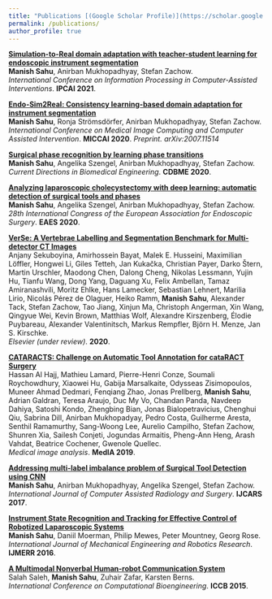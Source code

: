 ```yaml
---
title: "Publications [(Google Scholar Profile)](https://scholar.google.com/citations?user=OcVBk1MAAAAJ&hl=en)"
permalink: /publications/
author_profile: true
---
```



<b>[Simulation-to-Real domain adaptation with teacher-student learning for endoscopic instrument segmentation](https://opus4.kobv.de/opus4-zib/frontdoor/index/index/docId/8123)</b> <br>
<b>Manish Sahu</b>, Anirban Mukhopadhyay, Stefan Zachow. <br>
<i>International Conference on Information Processing in Computer-Assisted Interventions</i>. <b>IPCAI 2021</b>.


<b>[Endo-Sim2Real: Consistency learning-based domain adaptation for instrument segmentation](https://arxiv.org/abs/2007.11514)</b> <br>
<b>Manish Sahu</b>, Ronja Strömsdörfer, Anirban Mukhopadhyay, Stefan Zachow. <br>
<i>International Conference on Medical Image Computing and Computer Assisted Intervention</i>. <b>MICCAI 2020</b>.
<i>Preprint. arXiv:2007.11514</i>


<b>[Surgical phase recognition by learning phase transitions](https://www.degruyter.com/document/doi/10.1515/cdbme-2020-0037/html)</b> <br>
<b>Manish Sahu</b>, Angelika Szengel, Anirban Mukhopadhyay, Stefan Zachow. <br>
<i>Current Directions in Biomedical Engineering</i>. <b>CDBME 2020</b>.


<b>[Analyzing laparoscopic cholecystectomy with deep learning: automatic detection of surgical tools and phases](https://academy.eaes.eu/eaes/#!*menu=14*browseby=8*sortby=2*media=1*speaker=785971)</b> <br>
<b>Manish Sahu</b>, Angelika Szengel, Anirban Mukhopadhyay, Stefan Zachow. <br>
<i>28th International Congress of the European Association for Endoscopic Surgery</i>. <b>EAES 2020</b>.


<b>[VerSe: A Vertebrae Labelling and Segmentation Benchmark for Multi-detector CT Images](https://arxiv.org/pdf/2001.09193)</b> <br>
Anjany Sekuboyina, Amirhossein Bayat, Malek E. Husseini, Maximilian Löffler, Hongwei Li, Giles Tetteh, Jan Kukačka, Christian Payer, Darko Štern, Martin Urschler, Maodong Chen, Dalong Cheng, Nikolas Lessmann, Yujin Hu, Tianfu Wang, Dong Yang, Daguang Xu, Felix Ambellan, Tamaz Amiranashvili, Moritz Ehlke, Hans Lamecker, Sebastian Lehnert, Marilia Lirio, Nicolás Pérez de Olaguer, Heiko Ramm, <b>Manish Sahu</b>, Alexander Tack, Stefan Zachow, Tao Jiang, Xinjun Ma, Christoph Angerman, Xin Wang, Qingyue Wei, Kevin Brown, Matthias Wolf, Alexandre Kirszenberg, Élodie Puybareau, Alexander Valentinitsch, Markus Rempfler, Björn H. Menze, Jan S. Kirschke. <br>
<i>Elsevier (under review)</i>. <b>2020</b>.


<b>[CATARACTS: Challenge on Automatic Tool Annotation for cataRACT Surgery](https://discovery.ucl.ac.uk/id/eprint/10068008/1/CATARACTS.pdf)</b> <br>
Hassan Al Hajj, Mathieu Lamard, Pierre-Henri Conze, Soumali Roychowdhury, Xiaowei Hu, Gabija Marsalkaite, Odysseas Zisimopoulos, Muneer Ahmad Dedmari, Fenqiang Zhao, Jonas Prellberg, <b>Manish Sahu</b>, Adrian Galdran, Teresa Araujo, Duc My Vo, Chandan Panda, Navdeep Dahiya, Satoshi Kondo, Zhengbing Bian, Jonas Bialopetravicius, Chenghui Qiu, Sabrina Dill, Anirban Mukhopadyay, Pedro Costa, Guilherme Aresta, Senthil Ramamurthy, Sang-Woong Lee, Aurelio Campilho, Stefan Zachow, Shunren Xia, Sailesh Conjeti, Jogundas Armaitis, Pheng-Ann Heng, Arash Vahdat, Beatrice Cochener, Gwenole Quellec. <br>
<i>Medical image analysis</i>. <b>MedIA 2019</b>.


<b>[Addressing multi-label imbalance problem of Surgical Tool Detection using CNN](https://drive.google.com/file/d/0B5iP1X0ShMhta0FleEU3OG1Hd2s/view)</b> <br>
<b>Manish Sahu</b>, Anirban Mukhopadhyay, Angelika Szengel, Stefan Zachow. <br>
<i>International Journal of Computer Assisted Radiology and Surgery</i>. <b>IJCARS 2017</b>.


<b>[Instrument State Recognition and Tracking for Effective Control of Robotized Laparoscopic Systems](http://www.ijmerr.com/uploadfile/2015/1214/20151214025131468.pdf)</b> <br>
<b>Manish Sahu</b>, Daniil Moerman, Philip Mewes, Peter Mountney, Georg Rose. <br>
<i>International Journal of Mechanical Engineering and Robotics Research</i>. <b>IJMERR 2016</b>.


<b>[A Multimodal Nonverbal Human-robot Communication System](http://congress.cimne.com/iccb2015/admin/files/FilePaper/p90.pdf)</b> <br>
Salah Saleh, <b>Manish Sahu</b>, Zuhair Zafar, Karsten Berns. <br>
<i>International Conference on Computational Bioengineering</i>. <b>ICCB 2015</b>.
